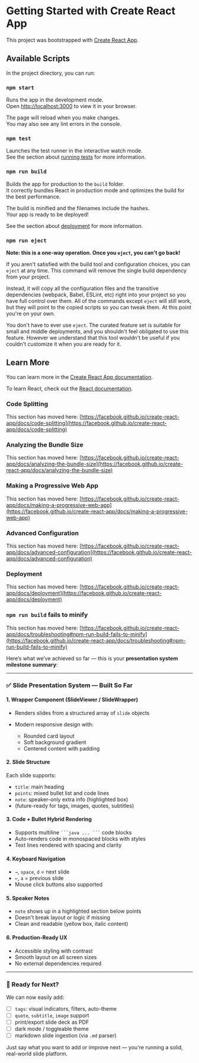 # Getting Started with Create React App

This project was bootstrapped with [Create React App](https://github.com/facebook/create-react-app).

## Available Scripts

In the project directory, you can run:

### `npm start`

Runs the app in the development mode.\
Open [http://localhost:3000](http://localhost:3000) to view it in your browser.

The page will reload when you make changes.\
You may also see any lint errors in the console.

### `npm test`

Launches the test runner in the interactive watch mode.\
See the section about [running tests](https://facebook.github.io/create-react-app/docs/running-tests) for more information.

### `npm run build`

Builds the app for production to the `build` folder.\
It correctly bundles React in production mode and optimizes the build for the best performance.

The build is minified and the filenames include the hashes.\
Your app is ready to be deployed!

See the section about [deployment](https://facebook.github.io/create-react-app/docs/deployment) for more information.

### `npm run eject`

**Note: this is a one-way operation. Once you `eject`, you can't go back!**

If you aren't satisfied with the build tool and configuration choices, you can `eject` at any time. This command will remove the single build dependency from your project.

Instead, it will copy all the configuration files and the transitive dependencies (webpack, Babel, ESLint, etc) right into your project so you have full control over them. All of the commands except `eject` will still work, but they will point to the copied scripts so you can tweak them. At this point you're on your own.

You don't have to ever use `eject`. The curated feature set is suitable for small and middle deployments, and you shouldn't feel obligated to use this feature. However we understand that this tool wouldn't be useful if you couldn't customize it when you are ready for it.

## Learn More

You can learn more in the [Create React App documentation](https://facebook.github.io/create-react-app/docs/getting-started).

To learn React, check out the [React documentation](https://reactjs.org/).

### Code Splitting

This section has moved here: [https://facebook.github.io/create-react-app/docs/code-splitting](https://facebook.github.io/create-react-app/docs/code-splitting)

### Analyzing the Bundle Size

This section has moved here: [https://facebook.github.io/create-react-app/docs/analyzing-the-bundle-size](https://facebook.github.io/create-react-app/docs/analyzing-the-bundle-size)

### Making a Progressive Web App

This section has moved here: [https://facebook.github.io/create-react-app/docs/making-a-progressive-web-app](https://facebook.github.io/create-react-app/docs/making-a-progressive-web-app)

### Advanced Configuration

This section has moved here: [https://facebook.github.io/create-react-app/docs/advanced-configuration](https://facebook.github.io/create-react-app/docs/advanced-configuration)

### Deployment

This section has moved here: [https://facebook.github.io/create-react-app/docs/deployment](https://facebook.github.io/create-react-app/docs/deployment)

### `npm run build` fails to minify

This section has moved here: [https://facebook.github.io/create-react-app/docs/troubleshooting#npm-run-build-fails-to-minify](https://facebook.github.io/create-react-app/docs/troubleshooting#npm-run-build-fails-to-minify)


Here’s what we’ve achieved so far — this is your **presentation system milestone summary**:

---

### ✅ Slide Presentation System — Built So Far

#### 1. **Wrapper Component (SlideViewer / SlideWrapper)**

* Renders slides from a structured array of `slide` objects
* Modern responsive design with:

    * Rounded card layout
    * Soft background gradient
    * Centered content with padding

#### 2. **Slide Structure**

Each slide supports:

* `title`: main heading
* `points`: mixed bullet list and code lines
* `note`: speaker-only extra info (highlighted box)
* (future-ready for tags, images, quotes, subtitles)

#### 3. **Code + Bullet Hybrid Rendering**

* Supports multiline ` ```java ... ``` ` code blocks
* Auto-renders code in monospaced blocks with styles
* Text lines rendered with spacing and clarity

#### 4. **Keyboard Navigation**

* `→`, `space`, `d` = next slide
* `←`, `a` = previous slide
* Mouse click buttons also supported

#### 5. **Speaker Notes**

* `note` shows up in a highlighted section below points
* Doesn't break layout or logic if missing
* Clean and readable (yellow box, italic content)

#### 6. **Production-Ready UX**

* Accessible styling with contrast
* Smooth layout on all screen sizes
* No external dependencies required

---

### 🧠 Ready for Next?

We can now easily add:

* [ ] `tags`: visual indicators, filters, auto-theme
* [ ] `quote`, `subtitle`, `image` support
* [ ] print/export slide deck as PDF
* [ ] dark mode / toggleable theme
* [ ] markdown slide ingestion (via `.md` parser)

Just say what you want to add or improve next — you're running a solid, real-world slide platform.

